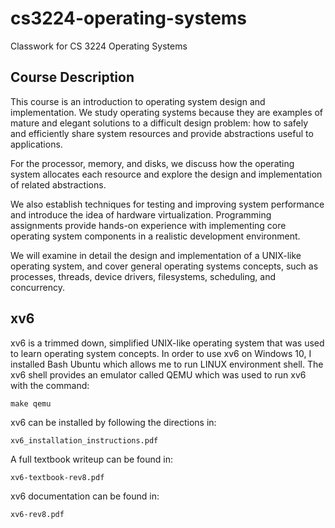 # cs3224-operating-systems
Classwork for CS 3224 Operating Systems

## Course Description
This course is an introduction to operating system design and implementation. We
study operating systems because they are examples of mature and elegant solutions
to a difficult design problem: how to safely and efficiently share system resources
and provide abstractions useful to applications.

For the processor, memory, and disks, we discuss how the operating system
allocates each resource and explore the design and implementation of related
abstractions.

We also establish techniques for testing and improving system performance and
introduce the idea of hardware virtualization. Programming assignments provide
hands-on experience with implementing core operating system components in a
realistic development environment. 

We will examine in detail the design and implementation of a UNIX-like operating system, 
and cover general operating systems concepts, such as processes, threads, device drivers, 
filesystems, scheduling, and concurrency.

## xv6
xv6 is a trimmed down, simplified UNIX-like operating system that was used to learn operating system concepts.
In order to use xv6 on Windows 10, I installed Bash Ubuntu which allows me to run LINUX environment shell.  The xv6 shell provides an emulator called QEMU which was used to run xv6 with the command:
```
make qemu
```

xv6 can be installed by following the directions in:
```
xv6_installation_instructions.pdf
```

A full textbook writeup can be found in:
```
xv6-textbook-rev8.pdf
```

xv6 documentation can be found in:
```
xv6-rev8.pdf
```

